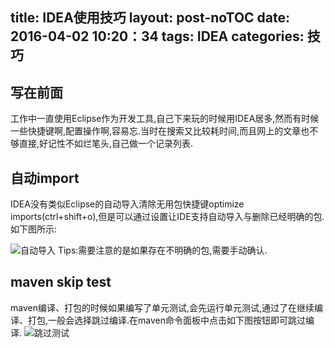 title: IDEA使用技巧
layout: post-noTOC
date: 2016-04-02 10:20：34
tags: IDEA
categories: 技巧
---
## 写在前面
工作中一直使用Eclipse作为开发工具,自己下来玩的时候用IDEA居多,然而有时候一些快捷键啊,配置操作啊,容易忘.当时在搜索又比较耗时间,而且网上的文章也不够直接,好记性不如烂笔头,自己做一个记录列表.
## 自动import
IDEA没有类似Eclipse的自动导入清除无用包快捷键optimize imports(ctrl+shift+o),但是可以通过设置让IDE支持自动导入与删除已经明确的包.如下图所示:
<!--more-->
![自动导入](http://o7q5y55yj.bkt.clouddn.com/idea%20import.png)
Tips:需要注意的是如果存在不明确的包,需要手动确认.
## maven skip test
maven编译、打包的时候如果编写了单元测试,会先运行单元测试,通过了在继续编译、打包,一般会选择跳过编译.在maven命令面板中点击如下图按钮即可跳过编译.
![跳过测试](http://o7q5y55yj.bkt.clouddn.com/mavenskiptest.png)